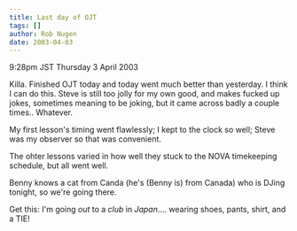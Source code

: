 ```yaml
---
title: Last day of OJT
tags: []
author: Rob Nugen
date: 2003-04-03
---
```


<p class=date>9:28pm JST Thursday 3 April 2003</p>

<p>Killa.  Finished OJT today and today went much better than
yesterday.  I think I can do this.  Steve is still too jolly for my
own good, and makes fucked up jokes, sometimes meaning to be joking,
but it came across badly a couple times..  Whatever.</p>

<p>My first lesson's timing went flawlessly; I kept to the clock so
well; Steve was my observer so that was convenient.</p>

<p>The ohter lessons varied in how well they stuck to the NOVA
timekeeping schedule, but all went well.</p>

<p>Benny knows a cat from Canda (he's (Benny is) from Canada) who is
DJing tonight, so we're going there.</p>

<p>Get this:  I'm going <em>out</em> to a <em>club</em> in
<em>Japan</em>.... wearing shoes, pants, shirt, and a TIE!</p>

